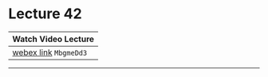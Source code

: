 # Lecture 42

|Watch Video Lecture|
|---|
|[webex link](https://nirmauni.webex.com/nirmauni/ldr.php?RCID=036e4e9e2a5d19def5fe47b2fdc6b01e) `MbgmeDd3`|

---


